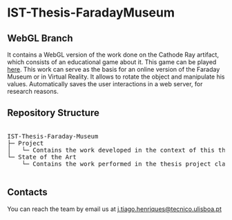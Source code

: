 # IST-Thesis-FaradayMuseum

## WebGL Branch

It contains a WebGL version of the work done on the Cathode Ray artifact, which consists of an educational game about  it. This game can be played [here](http://web.tecnico.ulisboa.pt/~ist181633/FaradayMuseum/CathodeRay/).
This work can serve as the basis for an online version of the Faraday Museum or in Virtual Reality.
It allows to rotate the object and manipulate his values. Automatically saves the user interactions in a web server, for research reasons.

## Repository Structure

<pre>

IST-Thesis-Faraday-Museum
├─ Project
│	└─ Contains the work developed in the context of this thesis
└─ State of the Art
	└─ Contains the work performed in the thesis project class

</pre>

## Contacts

You can reach the team by email us at j.tiago.henriques@tecnico.ulisboa.pt
